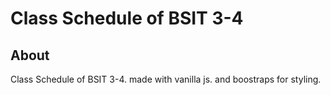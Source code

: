 # Class Schedule of BSIT 3-4

## About

Class Schedule of BSIT 3-4. made with vanilla js. and boostraps for styling.
